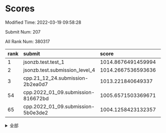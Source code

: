 # Scores

Modified Time: 2022-03-19 09:58:28

Submit Num: 207

All Rank Num: 380317

| rank |               submit               |       score        |       sigma        | pk_num |
| :--- | :--------------------------------- | :----------------- | :----------------- | :----- |
| 1    | jsonzb.test.test_1                 | 1014.8676491459994 | 0.8296371721193777 | 7350   |
| 2    | jsonzb.test.submission_level_4     | 1014.2667536593636 | 0.8203904600645832 | 7350   |
| 3    | cpp.21_12_24.submission-2b2ea0d7   | 1013.221840649337  | 0.7847562985039948 | 7344   |
| 54   | cpp.2022_01_09.submission-816672bd | 1005.6571503369671 | 0.7266985778670214 | 7351   |
| 65   | cpp.2022_01_09.submission-5b0e3de2 | 1004.1258423132357 | 0.7130301594091387 | 7347   |


<details>
<summary>全部</summary>

| rank |                 submit                 |       score        |       sigma        | pk_num |
| :--- | :------------------------------------- | :----------------- | :----------------- | :----- |
| 1    | jsonzb.test.test_1                     | 1014.8676491459994 | 0.8296371721193777 | 7350   |
| 2    | jsonzb.test.submission_level_4         | 1014.2667536593636 | 0.8203904600645832 | 7350   |
| 3    | cpp.21_12_24.submission-2b2ea0d7       | 1013.221840649337  | 0.7847562985039948 | 7344   |
| 4    | gobigger.level_3.submission_level_3_11 | 1011.6435923872074 | 0.7773536534885852 | 7347   |
| 5    | gobigger.level_3.submission_level_3_33 | 1011.5515285177303 | 0.7780655737853293 | 7348   |
| 6    | gobigger.level_3.submission_level_3_40 | 1011.4228945307457 | 0.7822939878886302 | 7354   |
| 7    | gobigger.level_3.submission_level_3_18 | 1011.407388966459  | 0.7545341402448691 | 7343   |
| 8    | gobigger.level_3.submission_level_3_25 | 1011.1168646727915 | 0.7622859816669237 | 7349   |
| 9    | gobigger.level_3.submission_level_3_39 | 1011.1117176031922 | 0.7640948654753121 | 7350   |
| 10   | gobigger.level_3.submission_level_3_37 | 1010.9665694370643 | 0.7747849116993133 | 7349   |
| 11   | gobigger.level_3.submission_level_3_16 | 1010.9021786808357 | 0.7760812706071375 | 7347   |
| 12   | gobigger.level_3.submission_level_3_2  | 1010.8344553632503 | 0.7475619569969668 | 7340   |
| 13   | gobigger.level_3.submission_level_3_31 | 1010.7623986522847 | 0.7715835303249995 | 7352   |
| 14   | gobigger.level_3.submission_level_3_15 | 1010.7432287299656 | 0.7627734640113101 | 7348   |
| 15   | gobigger.level_3.submission_level_3_27 | 1010.732906148576  | 0.7608850452032574 | 7352   |
| 16   | gobigger.level_3.submission_level_3_3  | 1010.6631931606136 | 0.7862885937603725 | 7350   |
| 17   | gobigger.level_3.submission_level_3_20 | 1010.628791329569  | 0.7835155345033924 | 7345   |
| 18   | gobigger.level_3.submission_level_3_21 | 1010.5513860059253 | 0.7571768398707178 | 7348   |
| 19   | gobigger.level_3.submission_level_3_14 | 1010.4952625346149 | 0.7843233820962944 | 7349   |
| 20   | gobigger.level_3.submission_level_3_36 | 1010.4879466940986 | 0.7520637306548615 | 7345   |
| 21   | gobigger.level_3.submission_level_3_5  | 1010.4622630541912 | 0.7663434077769878 | 7348   |
| 22   | gobigger.level_3.submission_level_3_24 | 1010.4513032608979 | 0.7561193907125772 | 7349   |
| 23   | gobigger.level_3.submission_level_3_29 | 1010.441536900808  | 0.772523314080579  | 7346   |
| 24   | gobigger.level_3.submission_level_3_42 | 1010.4130789617427 | 0.761246457213923  | 7354   |
| 25   | gobigger.level_3.submission_level_3_43 | 1010.2465191760433 | 0.7638451731326584 | 7349   |
| 26   | gobigger.level_3.submission_level_3_44 | 1010.193701740121  | 0.7761705194866185 | 7352   |
| 27   | gobigger.level_3.submission_level_3_49 | 1010.074617225009  | 0.7643774575284621 | 7353   |
| 28   | gobigger.level_3.submission_level_3_30 | 1010.0531216324223 | 0.7551768431696587 | 7348   |
| 29   | gobigger.level_3.submission_level_3_7  | 1010.0388013451801 | 0.760799260043715  | 7355   |
| 30   | gobigger.level_3.submission_level_3_28 | 1010.0327201922324 | 0.7391713014238903 | 7349   |
| 31   | gobigger.level_3.submission_level_3_46 | 1010.0237707917872 | 0.7670664285677858 | 7346   |
| 32   | gobigger.level_3.submission_level_3_10 | 1010.0177565497281 | 0.7572729710800021 | 7347   |
| 33   | gobigger.level_3.submission_level_3_9  | 1009.9929206196541 | 0.7565465738389402 | 7348   |
| 34   | gobigger.level_3.submission_level_3_34 | 1009.9208166600549 | 0.7530068772711435 | 7348   |
| 35   | gobigger.level_3.submission_level_3_41 | 1009.7979829381012 | 0.734206025300485  | 7344   |
| 36   | gobigger.level_3.submission_level_3_17 | 1009.7813255371549 | 0.7562469983904749 | 7349   |
| 37   | gobigger.level_3.submission_level_3_6  | 1009.7755554526993 | 0.7519079465856062 | 7351   |
| 38   | gobigger.level_3.submission_level_3_19 | 1009.6804818091165 | 0.754372414210309  | 7343   |
| 39   | gobigger.level_3.submission_level_3_8  | 1009.6309110897513 | 0.768415093918185  | 7349   |
| 40   | gobigger.level_3.submission_level_3_48 | 1009.5988426666426 | 0.7557216896265626 | 7345   |
| 41   | gobigger.level_3.submission_level_3_26 | 1009.5749657423676 | 0.7676341532485992 | 7350   |
| 42   | gobigger.level_3.submission_level_3_22 | 1009.5388446693246 | 0.7464572848284933 | 7341   |
| 43   | gobigger.level_3.submission_level_3_47 | 1009.4138388693626 | 0.7633341318112582 | 7347   |
| 44   | gobigger.level_3.submission_level_3_0  | 1009.3960905504731 | 0.7441001463983077 | 7349   |
| 45   | gobigger.level_3.submission_level_3_1  | 1009.1947833907891 | 0.7589028201778127 | 7350   |
| 46   | gobigger.level_3.submission_level_3_38 | 1009.1306413707732 | 0.7618476516143112 | 7352   |
| 47   | gobigger.level_3.submission_level_3_45 | 1009.0307535715021 | 0.7511578595277254 | 7348   |
| 48   | gobigger.level_3.submission_level_3_23 | 1009.0155354924558 | 0.7392512463461453 | 7349   |
| 49   | gobigger.level_3.submission_level_3_35 | 1008.8828059251927 | 0.754423756744043  | 7349   |
| 50   | gobigger.level_3.submission_level_3_12 | 1008.7132144091927 | 0.7508775205216142 | 7350   |
| 51   | gobigger.level_3.submission_level_3_4  | 1008.6915852911903 | 0.7470203625567712 | 7351   |
| 52   | gobigger.level_3.submission_level_3_32 | 1008.2548601702626 | 0.7560313924912978 | 7352   |
| 53   | gobigger.level_3.submission_level_3_13 | 1007.4213148491589 | 0.7239354141822136 | 7354   |
| 54   | cpp.2022_01_09.submission-816672bd     | 1005.6571503369671 | 0.7266985778670214 | 7351   |
| 55   | gobigger.level_1.submission_level_1_34 | 1005.0144904637941 | 0.7537015520913644 | 7350   |
| 56   | gobigger.level_1.submission_level_1_5  | 1005.0070583236538 | 0.7176095787519906 | 7342   |
| 57   | gobigger.level_1.submission_level_1_43 | 1004.9026521116517 | 0.7040141916603219 | 7350   |
| 58   | gobigger.level_1.submission_level_1_32 | 1004.8949912510749 | 0.7143982336108895 | 7350   |
| 59   | gobigger.level_1.submission_level_1_37 | 1004.6910411984675 | 0.7119222242990216 | 7354   |
| 60   | gobigger.level_1.submission_level_1_28 | 1004.47981459225   | 0.7231846268696036 | 7345   |
| 61   | gobigger.level_1.submission_level_1_3  | 1004.4258276825849 | 0.7256144243191174 | 7349   |
| 62   | gobigger.level_1.submission_level_1_49 | 1004.3363309526852 | 0.708246880249388  | 7342   |
| 63   | gobigger.level_1.submission_level_1_46 | 1004.3144150419288 | 0.7143897261140921 | 7352   |
| 64   | gobigger.level_1.submission_level_1_35 | 1004.1459162826449 | 0.7229330171301914 | 7348   |
| 65   | cpp.2022_01_09.submission-5b0e3de2     | 1004.1258423132357 | 0.7130301594091387 | 7347   |
| 66   | gobigger.level_1.submission_level_1_26 | 1004.0565930607922 | 0.7186548052698177 | 7348   |
| 67   | gobigger.level_1.submission_level_1_14 | 1003.9209328514473 | 0.7156115637775363 | 7349   |
| 68   | gobigger.level_1.submission_level_1_23 | 1003.881457091407  | 0.7138598798065976 | 7346   |
| 69   | gobigger.level_1.submission_level_1_22 | 1003.8555343164644 | 0.712722567168229  | 7348   |
| 70   | gobigger.level_1.submission_level_1_40 | 1003.85063417646   | 0.7224370554775666 | 7348   |
| 71   | gobigger.level_1.submission_level_1_18 | 1003.8440626528422 | 0.7252478909540278 | 7350   |
| 72   | gobigger.level_1.submission_level_1_20 | 1003.7405040941568 | 0.7208205692657331 | 7350   |
| 73   | gobigger.level_1.submission_level_1_36 | 1003.7313762892547 | 0.7036697309061359 | 7346   |
| 74   | gobigger.level_1.submission_level_1_45 | 1003.7020223203612 | 0.7128709648814892 | 7350   |
| 75   | gobigger.level_1.submission_level_1_7  | 1003.5262959819174 | 0.7038933441644804 | 7346   |
| 76   | gobigger.level_1.submission_level_1_17 | 1003.4950849739027 | 0.7100759271556574 | 7356   |
| 77   | gobigger.level_1.submission_level_1_31 | 1003.455087279917  | 0.7257617407789811 | 7349   |
| 78   | gobigger.level_1.submission_level_1_38 | 1003.4414306667894 | 0.7064422263320144 | 7347   |
| 79   | gobigger.level_1.submission_level_1_25 | 1003.3563070464587 | 0.7099014858191073 | 7349   |
| 80   | gobigger.level_1.submission_level_1_6  | 1003.3266716582204 | 0.7156194644805873 | 7353   |
| 81   | gobigger.level_1.submission_level_1_19 | 1003.3210410067884 | 0.7192441309262895 | 7354   |
| 82   | gobigger.level_1.submission_level_1_9  | 1003.2543790759171 | 0.724789230563336  | 7349   |
| 83   | gobigger.level_1.submission_level_1_21 | 1003.1553324515528 | 0.7213630610748591 | 7349   |
| 84   | gobigger.level_1.submission_level_1_8  | 1003.0835242293493 | 0.7215063420111902 | 7349   |
| 85   | gobigger.level_1.submission_level_1_15 | 1003.0613745181291 | 0.7102573667269367 | 7354   |
| 86   | gobigger.level_1.submission_level_1_44 | 1003.0147145150817 | 0.7162517391687291 | 7352   |
| 87   | gobigger.level_1.submission_level_1_16 | 1002.9989588733996 | 0.7249773187063685 | 7350   |
| 88   | gobigger.level_1.submission_level_1_10 | 1002.9791288542234 | 0.7273744162826657 | 7351   |
| 89   | gobigger.level_1.submission_level_1_27 | 1002.9232130418743 | 0.711445531403978  | 7347   |
| 90   | gobigger.level_1.submission_level_1_1  | 1002.844083727766  | 0.7291300281296936 | 7349   |
| 91   | gobigger.level_1.submission_level_1_24 | 1002.8175392389885 | 0.7172513259091009 | 7347   |
| 92   | gobigger.level_1.submission_level_1_48 | 1002.7669314148206 | 0.7110136242904563 | 7349   |
| 93   | gobigger.level_1.submission_level_1_29 | 1002.750684352963  | 0.7085399549761365 | 7349   |
| 94   | gobigger.level_1.submission_level_1_4  | 1002.5990101742982 | 0.7046556083408275 | 7349   |
| 95   | gobigger.level_1.submission_level_1_42 | 1002.584284469498  | 0.7159835521787338 | 7346   |
| 96   | gobigger.level_1.submission_level_1_12 | 1002.5201707994144 | 0.7221416939046859 | 7349   |
| 97   | gobigger.level_1.submission_level_1_0  | 1002.485730943468  | 0.7129991310965468 | 7352   |
| 98   | gobigger.level_1.submission_level_1_33 | 1002.4653465434627 | 0.7045309470529943 | 7353   |
| 99   | gobigger.level_1.submission_level_1_39 | 1002.3625996178868 | 0.7255258620914219 | 7352   |
| 100  | gobigger.level_1.submission_level_1_41 | 1002.3387157821676 | 0.7032897990678715 | 7354   |
| 101  | gobigger.level_1.submission_level_1_13 | 1002.3175453906807 | 0.7194808659037433 | 7351   |
| 102  | gobigger.level_1.submission_level_1_47 | 1002.2451635207242 | 0.7161934369483688 | 7344   |
| 103  | gobigger.level_1.submission_level_1_2  | 1002.1848576626807 | 0.7208847920673733 | 7356   |
| 104  | gobigger.level_1.submission_level_1_11 | 1001.6844436993498 | 0.7272668319069675 | 7350   |
| 105  | gobigger.level_1.submission_level_1_30 | 1001.13421743289   | 0.7186096705290714 | 7352   |
| 106  | gobigger.random.submission_random_31   | 997.2248472946075  | 0.7148823298035131 | 7352   |
| 107  | gobigger.random.submission_random_40   | 997.2213838153265  | 0.7131071844627722 | 7351   |
| 108  | gobigger.random.submission_random_0    | 996.9411662060076  | 0.7095837909882208 | 7349   |
| 109  | gobigger.random.submission_random_26   | 996.6828268975496  | 0.7076888365550666 | 7349   |
| 110  | gobigger.random.submission_random_23   | 996.6422356077273  | 0.7061545435841264 | 7350   |
| 111  | gobigger.random.submission_random_8    | 996.5979808930381  | 0.7229543439445798 | 7352   |
| 112  | gobigger.random.submission_random_42   | 996.546068619189   | 0.7129840661150434 | 7353   |
| 113  | gobigger.random.submission_random_13   | 996.5212316724298  | 0.707118816145957  | 7354   |
| 114  | gobigger.random.submission_random_34   | 996.3925511676687  | 0.6972457271620324 | 7351   |
| 115  | gobigger.random.submission_random_41   | 996.350717147253   | 0.7106185847901564 | 7351   |
| 116  | gobigger.random.submission_random_1    | 996.3244911236575  | 0.703920530484949  | 7350   |
| 117  | gobigger.random.submission_random_10   | 996.3156856295707  | 0.7184282912558954 | 7352   |
| 118  | gobigger.random.submission_random_49   | 996.2574435608973  | 0.7004156104201696 | 7345   |
| 119  | gobigger.random.submission_random_28   | 996.2539800632837  | 0.7149806391911269 | 7352   |
| 120  | gobigger.random.submission_random_15   | 996.2500675385924  | 0.7118705993081678 | 7348   |
| 121  | gobigger.random.submission_random_27   | 996.2332719597977  | 0.7116220349104136 | 7347   |
| 122  | gobigger.random.submission_random_43   | 996.2118873086933  | 0.7093177258196716 | 7351   |
| 123  | gobigger.random.submission_random_2    | 996.1573746241394  | 0.7221453322781877 | 7352   |
| 124  | gobigger.random.submission_random_24   | 996.1205106279625  | 0.7046042416945587 | 7350   |
| 125  | gobigger.random.submission_random_35   | 996.1173328141335  | 0.6990014030012301 | 7348   |
| 126  | gobigger.random.submission_random_22   | 996.110865360266   | 0.7095009838397971 | 7348   |
| 127  | gobigger.random.submission_random_30   | 996.0920863983941  | 0.6964565477759014 | 7351   |
| 128  | gobigger.random.submission_random_16   | 996.015249970938   | 0.7113540043507831 | 7352   |
| 129  | gobigger.random.submission_random_48   | 995.9032883262731  | 0.7256086476400185 | 7345   |
| 130  | gobigger.random.submission_random_39   | 995.8617558960433  | 0.7067192825494557 | 7351   |
| 131  | gobigger.random.submission_random_9    | 995.8398169543369  | 0.7350232064945498 | 7350   |
| 132  | gobigger.random.submission_random_6    | 995.8388535040108  | 0.7230674340836145 | 7349   |
| 133  | gobigger.random.submission_random_47   | 995.8253697812903  | 0.7092941252871096 | 7350   |
| 134  | gobigger.random.submission_random_5    | 995.804112958181   | 0.7095981467909827 | 7347   |
| 135  | gobigger.random.submission_random_3    | 995.7921770543452  | 0.7245214335654453 | 7350   |
| 136  | gobigger.random.submission_random_25   | 995.7705058210065  | 0.7072331930138707 | 7353   |
| 137  | gobigger.random.submission_random_11   | 995.7251968954763  | 0.7147491213550629 | 7347   |
| 138  | gobigger.random.submission_random_20   | 995.699982131269   | 0.713484795381397  | 7348   |
| 139  | gobigger.random.submission_random_44   | 995.6991167107451  | 0.7090733564316847 | 7353   |
| 140  | gobigger.random.submission_random_37   | 995.6984916741674  | 0.7153852215078506 | 7351   |
| 141  | gobigger.random.submission_random_33   | 995.657425074905   | 0.7033151415830177 | 7353   |
| 142  | gobigger.random.submission_random_36   | 995.5871088092395  | 0.6966151438186194 | 7352   |
| 143  | gobigger.random.submission_random_7    | 995.5715604254448  | 0.706053202862507  | 7343   |
| 144  | gobigger.random.submission_random_21   | 995.5037307057321  | 0.723288999517679  | 7348   |
| 145  | gobigger.random.submission_random_14   | 995.4039597009154  | 0.703507057838345  | 7349   |
| 146  | gobigger.random.submission_random_18   | 995.3886463993521  | 0.7143122681502708 | 7343   |
| 147  | gobigger.random.submission_random_12   | 995.3499980055077  | 0.7065981575426148 | 7349   |
| 148  | gobigger.random.submission_random_4    | 995.3255484196997  | 0.7298335869610596 | 7350   |
| 149  | gobigger.random.submission_random_32   | 995.3209111718133  | 0.7022273416833295 | 7346   |
| 150  | gobigger.random.submission_random_17   | 995.2456388851625  | 0.704884565057572  | 7345   |
| 151  | gobigger.random.submission_random_46   | 995.2284847661101  | 0.7296648589250447 | 7347   |
| 152  | gobigger.random.submission_random_45   | 995.1095380037035  | 0.7168188244944074 | 7348   |
| 153  | gobigger.random.submission_random_19   | 994.8372379275955  | 0.7006015869349643 | 7348   |
| 154  | gobigger.random.submission_random_38   | 994.8022799687506  | 0.7179273937108874 | 7350   |
| 155  | gobigger.random.submission_random_29   | 994.6399596316905  | 0.7343491024666398 | 7351   |
| 156  | gobigger.level_2.submission_level_2_28 | 994.0553373917734  | 0.7279911242820505 | 7350   |
| 157  | gobigger.level_2.submission_level_2_37 | 993.7137363010022  | 0.7248560983577398 | 7345   |
| 158  | gobigger.level_2.submission_level_2_45 | 993.4746539202672  | 0.7375315250494691 | 7352   |
| 159  | gobigger.level_2.submission_level_2_2  | 993.4290745940741  | 0.7205083933185065 | 7354   |
| 160  | gobigger.level_2.submission_level_2_46 | 993.3913623370001  | 0.7486604859309673 | 7353   |
| 161  | gobigger.level_2.submission_level_2_42 | 993.3638202639032  | 0.7380107281712072 | 7349   |
| 162  | gobigger.level_2.submission_level_2_7  | 992.981167800504   | 0.7632897696595069 | 7350   |
| 163  | gobigger.level_2.submission_level_2_32 | 992.808093096221   | 0.7362293515486691 | 7347   |
| 164  | gobigger.level_2.submission_level_2_9  | 992.7796671449004  | 0.7339434160304984 | 7346   |
| 165  | gobigger.level_2.submission_level_2_38 | 992.7761377339342  | 0.7557330004888138 | 7351   |
| 166  | gobigger.level_2.submission_level_2_39 | 992.7621225035591  | 0.7264510992839965 | 7346   |
| 167  | gobigger.level_2.submission_level_2_3  | 992.7240127084535  | 0.7363781653026137 | 7347   |
| 168  | gobigger.level_2.submission_level_2_10 | 992.6775993802087  | 0.7364545284991295 | 7346   |
| 169  | gobigger.level_2.submission_level_2_6  | 992.6684503862532  | 0.7378165444580392 | 7347   |
| 170  | gobigger.level_2.submission_level_2_44 | 992.6535817727109  | 0.7359630508625666 | 7347   |
| 171  | gobigger.level_2.submission_level_2_29 | 992.5906658840655  | 0.7398151632905776 | 7349   |
| 172  | gobigger.level_2.submission_level_2_24 | 992.5349851537507  | 0.7339507713951499 | 7352   |
| 173  | gobigger.level_2.submission_level_2_5  | 992.4716945215703  | 0.7337323867562028 | 7353   |
| 174  | gobigger.level_2.submission_level_2_49 | 992.4335300179739  | 0.7433236739597106 | 7349   |
| 175  | gobigger.level_2.submission_level_2_22 | 992.4243254844106  | 0.7431596817211616 | 7347   |
| 176  | gobigger.level_2.submission_level_2_41 | 992.3971796318745  | 0.7480276052762457 | 7348   |
| 177  | gobigger.level_2.submission_level_2_14 | 992.3854810382503  | 0.7410135523957523 | 7352   |
| 178  | gobigger.level_2.submission_level_2_34 | 992.1800719263522  | 0.7463940230629157 | 7347   |
| 179  | gobigger.level_2.submission_level_2_43 | 992.173156307521   | 0.7349660702127055 | 7354   |
| 180  | gobigger.level_2.submission_level_2_13 | 992.0908047216452  | 0.7377646053114159 | 7346   |
| 181  | gobigger.level_2.submission_level_2_36 | 992.0425991555821  | 0.741358992261658  | 7351   |
| 182  | gobigger.level_2.submission_level_2_1  | 991.9508735837978  | 0.729771348769885  | 7351   |
| 183  | gobigger.level_2.submission_level_2_18 | 991.9048993662841  | 0.7559532205905277 | 7349   |
| 184  | gobigger.level_2.submission_level_2_20 | 991.8536511808057  | 0.724415057639035  | 7347   |
| 185  | gobigger.level_2.submission_level_2_11 | 991.7451104319346  | 0.7255236146191557 | 7349   |
| 186  | gobigger.level_2.submission_level_2_0  | 991.6895797074503  | 0.742719400902095  | 7344   |
| 187  | gobigger.level_2.submission_level_2_26 | 991.6764968929273  | 0.7415892662306338 | 7349   |
| 188  | gobigger.level_2.submission_level_2_35 | 991.6351182495578  | 0.74928379236131   | 7351   |
| 189  | gobigger.level_2.submission_level_2_15 | 991.5874181914849  | 0.7701707770628186 | 7353   |
| 190  | gobigger.level_2.submission_level_2_40 | 991.5486074106752  | 0.750495151400635  | 7352   |
| 191  | gobigger.level_2.submission_level_2_33 | 991.5240904994886  | 0.7661982268867606 | 7353   |
| 192  | gobigger.level_2.submission_level_2_19 | 991.415508772683   | 0.7515546596079202 | 7352   |
| 193  | gobigger.level_2.submission_level_2_48 | 991.3919124480798  | 0.7742381311240673 | 7350   |
| 194  | gobigger.level_2.submission_level_2_4  | 991.3586438765678  | 0.7496911791597674 | 7351   |
| 195  | gobigger.level_2.submission_level_2_21 | 991.2359758797523  | 0.7502048711571541 | 7349   |
| 196  | gobigger.level_2.submission_level_2_12 | 991.1539325050194  | 0.7492348767811996 | 7348   |
| 197  | gobigger.level_2.submission_level_2_23 | 990.9990616896391  | 0.7743666032773929 | 7350   |
| 198  | gobigger.level_2.submission_level_2_27 | 990.9029972736845  | 0.7499295035773396 | 7352   |
| 199  | gobigger.level_2.submission_level_2_8  | 990.8821984441333  | 0.752685928468944  | 7349   |
| 200  | gobigger.level_2.submission_level_2_31 | 990.7695314086486  | 0.7476671065120238 | 7349   |
| 201  | gobigger.level_2.submission_level_2_47 | 990.6703033002414  | 0.7416020493006242 | 7346   |
| 202  | gobigger.level_2.submission_level_2_16 | 990.5752111311837  | 0.7661590001216448 | 7345   |
| 203  | gobigger.level_2.submission_level_2_25 | 990.3678509835229  | 0.7550079431419975 | 7343   |
| 204  | gobigger.level_2.submission_level_2_17 | 989.6702246055095  | 0.78526901081203   | 7349   |
| 205  | gobigger.level_2.submission_level_2_30 | 989.2855879032677  | 0.7632774709341275 | 7348   |
| 206  | gobigger.none.submission_none_0        | 976.9658465602694  | 1.3703575576742641 | 7341   |
| 207  | gobigger.none.submission_none_1        | 974.5031220042488  | 1.6004647293645695 | 7352   |

</details>